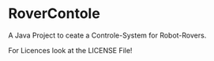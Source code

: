# RoverContole

A Java Project to ceate a Controle-System for Robot-Rovers.


For Licences look at the LICENSE File!
